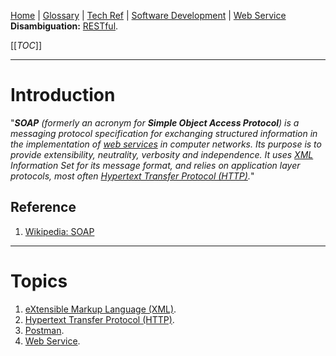 [Home](/Slalom-LLC/Slalom-Consulting) | [Glossary](/Glossary) | [Tech Ref](/Tech-Ref) | [Software Development](/Tech-Ref/Software-Development) | [Web Service](/Tech-Ref/WWW-\(World-Wide-Web\)/Web-Service)
**Disambiguation:** [RESTful](/Tech-Ref/Software-Development/REST-\(Representational-State-Transfer\)).

[[_TOC_]]

---
# Introduction
"_***SOAP*** (formerly an acronym for ***Simple Object Access Protocol***) is a messaging protocol specification for exchanging structured information in the implementation of [web services](/Tech-Ref/WWW-\(World-Wide-Web\)/Web-Service) in computer networks. Its purpose is to provide extensibility, neutrality, verbosity and independence. It uses [XML](/Tech-Ref/Software-Development/Markup-Language/XML-\(eXtensible-Markup-Language\)) Information Set for its message format, and relies on application layer protocols, most often [Hypertext Transfer Protocol (HTTP)](/Tech-Ref/WWW-\(World-Wide-Web\)/HTTP-\(Hypertext-Transfer-Protocol\))._"

## Reference
1. [Wikipedia: SOAP](https://en.wikipedia.org/wiki/SOAP)

---
# Topics
1. [eXtensible Markup Language (XML)](/Tech-Ref/Software-Development/Markup-Language/XML-\(eXtensible-Markup-Language\)).
1. [Hypertext Transfer Protocol (HTTP)](/Tech-Ref/WWW-\(World-Wide-Web\)/HTTP-\(Hypertext-Transfer-Protocol\)).
1. [Postman](/Tech-Ref/Software-Development/Postman).
1. [Web Service](/Tech-Ref/WWW-\(World-Wide-Web\)/Web-Service).
